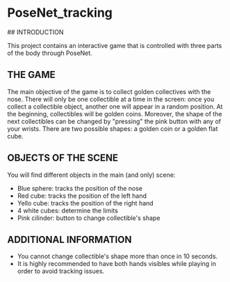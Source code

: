 # PoseNet_tracking
## INTRODUCTION

This project contains an interactive game that is controlled with three parts of the body through PoseNet. 

## THE GAME

The main objective of the game is to collect golden collectives with the nose. There will only be one collectible at a time in the screen: once you collect a collectible object, another one will appear in a random position. 
At the beginning, collectibles will be golden coins. Moreover, the shape of the next collectibles can be changed by "pressing" the pink button with any of your wrists. There are two possible shapes: a golden coin or a golden flat cube.    

## OBJECTS OF THE SCENE

You will find different objects in the main (and only) scene: 
- Blue sphere: tracks the position of the nose
- Red cube: tracks the position of the left hand
- Yello cube: tracks the position of the right hand 
- 4 white cubes: determine the limits
- Pink cilinder: button to change collectible's shape


## ADDITIONAL INFORMATION 

- You cannot change collectible's shape more than once in 10 seconds. 
- It is highly recommended to have both hands visibles while playing in order to avoid tracking issues. 
